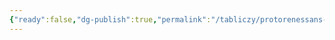 ```yaml
---
{"ready":false,"dg-publish":true,"permalink":"/tabliczy/protorenessans-i-rannee-vozrozhdenie/svyatoe-semejstvo/","dgPassFrontmatter":true}
---
```



